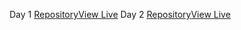 Day 1 [Repository](https://github.com/ArmantoArisRoutsis/100_Days_Of_Code/tree/main/Day-1__Band-Name-Generator)[View Live](https://repl.it/@ArisRoutsis/band-name-generator-start#main.py)
Day 2 [Repository](https://github.com/ArmantoArisRoutsis/100_Days_Of_Code/tree/main/Day-2__Tip-Calculatory)[View Live](https://repl.it/@ArisRoutsis/tip-calculator-start#main.py)
